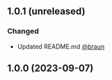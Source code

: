 ## 1.0.1 (unreleased)

### Changed
- Updated README.md [@braun](https://github.com/richardbenedikt)


## 1.0.0 (2023-09-07)
